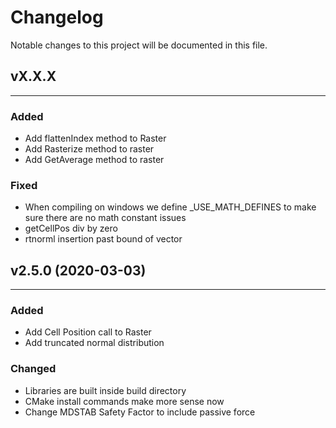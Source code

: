# Changelog

Notable changes to this project will be documented in this file.

## vX.X.X
---
### Added

- Add flattenIndex method to Raster
- Add Rasterize method to raster
- Add GetAverage method to raster

### Fixed

- When compiling on windows we define _USE_MATH_DEFINES to make sure there are no math constant issues
- getCellPos div by zero
- rtnorml insertion past bound of vector

## v2.5.0 (2020-03-03)
---

### Added

- Add Cell Position call to Raster
- Add truncated normal distribution

### Changed

- Libraries are built inside build directory
- CMake install commands make more sense now
- Change MDSTAB Safety Factor to include passive force

